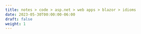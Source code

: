 ```yaml
---
title: notes > code > asp.net > web apps > blazor > idioms
date: 2023-05-30T00:00:00-06:00
draft: false
weight: 1
---
```

